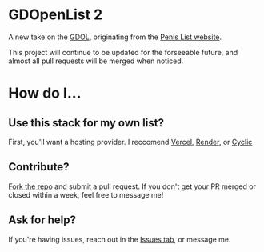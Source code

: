# GDOpenList 2
A new take on the [GDOL](https://github.com/ElectroFlameOfficial/GDOpenList/), originating from the [Penis List website](https://penis.kontroll.dev/).

This project will continue to be updated for the forseeable future, and almost all pull requests will be merged when noticed.

# How do I...

## Use this stack for my own list?
First, you'll want a hosting provider. I reccomend [Vercel](https://vercel.com/), [Render](https://render.com/), or [Cyclic](https://app.cyclic.sh/)

## Contribute?
[Fork the repo](https://github.com/KontrollFreek/GDOpenList-2/fork) and submit a pull request. If you don't get your PR merged or closed within a week, feel free to message me!

## Ask for help?
If you're having issues, reach out in the [Issues tab](https://github.com/KontrollFreek/GDOpenList-2/issues), or message me.
